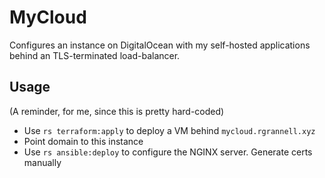 # MyCloud

Configures an instance on DigitalOcean with my self-hosted applications behind
an TLS-terminated load-balancer.

## Usage

(A reminder, for me, since this is pretty hard-coded)

- Use `rs terraform:apply` to deploy a VM behind `mycloud.rgrannell.xyz`
- Point domain to this instance
- Use `rs ansible:deploy` to configure the NGINX server. Generate certs manually
